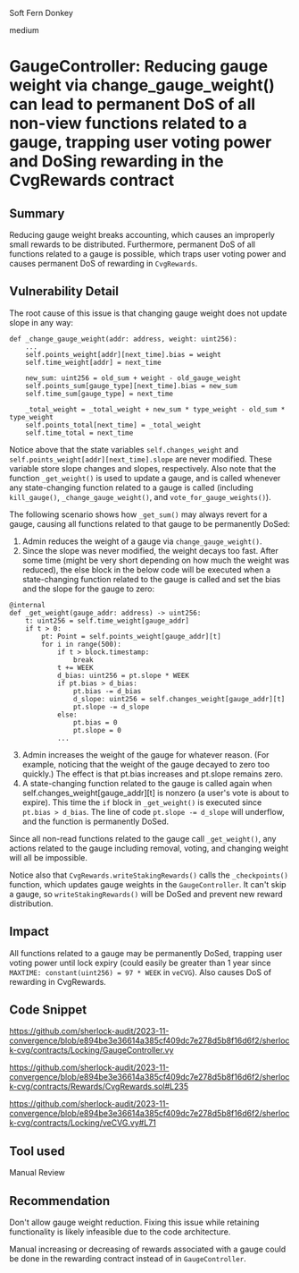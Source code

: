 Soft Fern Donkey

medium

# GaugeController: Reducing gauge weight via change_gauge_weight() can lead to permanent DoS of all non-view functions related to a gauge, trapping user voting power and DoSing rewarding in the CvgRewards contract

## Summary
Reducing gauge weight breaks accounting, which causes an improperly small rewards to be distributed. Furthermore, permanent DoS of all functions related to a gauge is possible, which traps user voting power and causes permanent DoS of rewarding in `CvgRewards`.
## Vulnerability Detail
The root cause of this issue is that changing gauge weight does not update slope in any way:
```vyper
def _change_gauge_weight(addr: address, weight: uint256):
    ...
    self.points_weight[addr][next_time].bias = weight
    self.time_weight[addr] = next_time

    new_sum: uint256 = old_sum + weight - old_gauge_weight
    self.points_sum[gauge_type][next_time].bias = new_sum
    self.time_sum[gauge_type] = next_time

    _total_weight = _total_weight + new_sum * type_weight - old_sum * type_weight
    self.points_total[next_time] = _total_weight
    self.time_total = next_time
```
Notice above that the state variables `self.changes_weight` and `self.points_weight[addr][next_time].slope` are never modified. These variable store slope changes and slopes, respectively. Also note that the function `_get_weight()` is used to update a gauge, and is called whenever any state-changing function related to a gauge is called (including `kill_gauge()`, `_change_gauge_weight()`, and `vote_for_gauge_weights()`).

The following scenario shows how `_get_sum()` may always revert for a gauge, causing all functions related to that gauge to be permanently DoSed:

1. Admin reduces the weight of a gauge via `change_gauge_weight()`.
2. Since the slope was never modified, the weight decays too fast. After some time (might be very short depending on how much the weight was reduced), the else block in the below code will be executed when a state-changing function related to the gauge is called and set the bias and the slope for the gauge to zero:
```vyper
@internal
def _get_weight(gauge_addr: address) -> uint256:
    t: uint256 = self.time_weight[gauge_addr]
    if t > 0:
        pt: Point = self.points_weight[gauge_addr][t]
        for i in range(500):
            if t > block.timestamp:
                break
            t += WEEK
            d_bias: uint256 = pt.slope * WEEK
            if pt.bias > d_bias:
                pt.bias -= d_bias
                d_slope: uint256 = self.changes_weight[gauge_addr][t]
                pt.slope -= d_slope
            else:
                pt.bias = 0
                pt.slope = 0
            ...
```
3. Admin increases the weight of the gauge for whatever reason. (For example, noticing that the weight of the gauge decayed to zero too quickly.) The effect is that pt.bias increases and pt.slope remains zero.
4. A state-changing function related to the gauge is called again when self.changes_weight[gauge_addr][t] is nonzero (a user's vote is about to expire). This time the `if` block in `_get_weight()` is executed since `pt.bias > d_bias`. The line of code `pt.slope -= d_slope` will underflow, and the function is permanently DoSed. 

Since all non-read functions related to the gauge call `_get_weight()`, any actions related to the gauge including removal, voting, and changing weight will all be impossible.

Notice also that `CvgRewards.writeStakingRewards()` calls the `_checkpoints()` function, which updates gauge weights in the `GaugeController`. It can't skip a gauge, so `writeStakingRewards()` will be DoSed and prevent new reward distribution.
## Impact
All functions related to a gauge may be permanently DoSed, trapping user voting power until lock expiry (could easily be greater than 1 year since `MAXTIME: constant(uint256) = 97 * WEEK` in `veCVG`). Also causes DoS of rewarding in CvgRewards.
## Code Snippet
https://github.com/sherlock-audit/2023-11-convergence/blob/e894be3e36614a385cf409dc7e278d5b8f16d6f2/sherlock-cvg/contracts/Locking/GaugeController.vy

https://github.com/sherlock-audit/2023-11-convergence/blob/e894be3e36614a385cf409dc7e278d5b8f16d6f2/sherlock-cvg/contracts/Rewards/CvgRewards.sol#L235

https://github.com/sherlock-audit/2023-11-convergence/blob/e894be3e36614a385cf409dc7e278d5b8f16d6f2/sherlock-cvg/contracts/Locking/veCVG.vy#L71
## Tool used
Manual Review

## Recommendation
Don't allow gauge weight reduction. Fixing this issue while retaining functionality is likely infeasible due to the code architecture. 

Manual increasing or decreasing of rewards associated with a gauge could be done in the rewarding contract instead of in `GaugeController`.